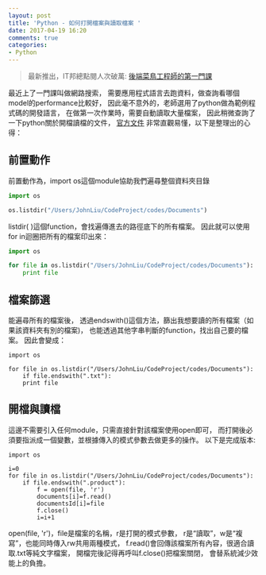 ```yaml
---
layout: post
title: 'Python - 如何打開檔案與讀取檔案 '
date: 2017-04-19 16:20
comments: true
categories:
- Python
---
```


> 最新推出，IT邦總點閱人次破萬: [後端菜鳥工程師的第一門課](http://johnliutw.logdown.com/posts/7819813/introduction-to-back-end-engineering-the-first-course-for-rookie-back-end-engineers)

最近上了一門課叫做網路搜索，
需要應用程式語言去跑資料，做查詢看哪個model的performance比較好，
因此毫不意外的，老師選用了python做為範例程式碼的開發語言，
在做第一次作業時，需要自動讀取大量檔案，
因此稍微查詢了一下python關於開檔讀檔的文件，
[官方文件](https://docs.python.org/2/tutorial/inputoutput.html)
非常直觀易懂，以下是整理出的心得：

## 前置動作
前置動作為，import os這個module協助我們遍尋整個資料夾目錄
``` python
import os

os.listdir("/Users/JohnLiu/CodeProject/codes/Documents") 
```
listdir( )這個function，會找遍傳進去的路徑底下的所有檔案。
因此就可以使用for in迴圈把所有的檔案印出來：
``` python
import os

for file in os.listdir("/Users/JohnLiu/CodeProject/codes/Documents"):
	print file

```

## 檔案篩選
能遍尋所有的檔案後，
透過endswith()這個方法，篩出我想要讀的所有檔案（如果該資料夾有別的檔案)，
也能透過其他字串判斷的function，找出自己要的檔案。
因此會變成：
```
import os

for file in os.listdir("/Users/JohnLiu/CodeProject/codes/Documents"):
	if file.endswith(".txt"):
  	print file

```
## 開檔與讀檔
這邊不需要引入任何module，只需直接針對該檔案使用open即可，
而打開後必須要指派成一個變數，並根據傳入的模式參數去做更多的操作。
以下是完成版本:
```
import os

i=0
for file in os.listdir("/Users/JohnLiu/CodeProject/codes/Documents"):
    if file.endswith(".product"):
        f = open(file, 'r')
        documents[i]=f.read()
        documentsId[i]=file
        f.close()
        i=i+1

```

open(file, 'r')，file是檔案的名稱，r是打開的模式參數，
r是“讀取”，w是“複寫”，也能同時傳入rw共用兩種模式，
f.read()會回傳該檔案所有內容，很適合讀取.txt等純文字檔案，
開檔完後記得再呼叫f.close()把檔案關閉，
會替系統減少效能上的負擔。



